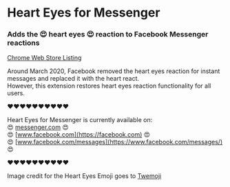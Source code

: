 # Heart Eyes for Messenger
### Adds the 😍 heart eyes 😍 reaction to Facebook Messenger reactions

[Chrome Web Store Listing](https://chrome.google.com/webstore/detail/heart-react-for-messenger/ohhhckeljnecaiamhlahbpdccchbofgl)

Around March 2020, Facebook removed the heart eyes reaction for instant messages and replaced it with the heart react.   
However, this extension restores heart eyes reaction functionality for all users.  

❤❤❤❤❤❤❤❤❤❤

Heart Eyes for Messenger is currently available on:  
😍 [messenger.com](https://messenger.com) 😍  
😍 [www.facebook.com](https://facebook.com) 😍  
😍 [www.facebook.com/messages](https://www.facebook.com/messages/) 😍  

❤❤❤❤❤❤❤❤❤❤


Image credit for the Heart Eyes Emoji goes to [Twemoji](https://twemoji.twitter.com/)
